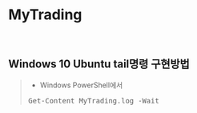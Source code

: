 # MyTrading
<br/>

## Windows 10 Ubuntu tail명령 구현방법
> * Windows PowerShell에서
> <pre>Get-Content MyTrading.log -Wait</pre>
